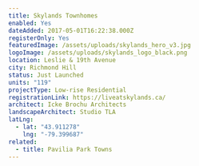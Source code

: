 ```yaml
---
title: Skylands Townhomes
enabled: Yes
dateAdded: 2017-05-01T16:22:38.000Z
registerOnly: Yes
featuredImage: /assets/uploads/skylands_hero_v3.jpg
logoImage: /assets/uploads/skylands_logo_black.png
location: Leslie & 19th Avenue
city: Richmond Hill
status: Just Launched
units: "119"
projectType: Low-rise Residential
registrationLink: https://liveatskylands.ca/
architect: Icke Brochu Architects
landscapeArchitect: Studio TLA
latLng:
  - lat: "43.911278"
    lng: "-79.399687"
related:
  - title: Pavilia Park Towns
---
```

